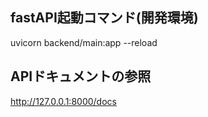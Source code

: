 
## fastAPI起動コマンド(開発環境)

uvicorn backend/main:app --reload

## APIドキュメントの参照

http://127.0.0.1:8000/docs
